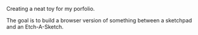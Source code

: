 Creating a neat toy for my porfolio. 

The goal is to build a browser version of something between a sketchpad and an Etch-A-Sketch.

